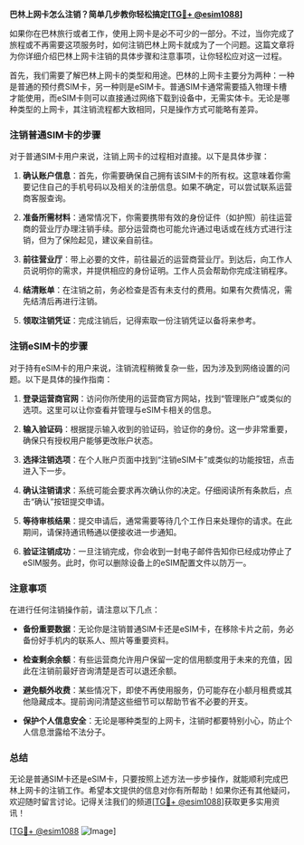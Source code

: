 **巴林上网卡怎么注销？简单几步教你轻松搞定[[TG💪+ @esim1088](https://t.me/s/esim1088)]**

如果你在巴林旅行或者工作，使用上网卡是必不可少的一部分。不过，当你完成了旅程或不再需要这项服务时，如何注销巴林上网卡就成为了一个问题。这篇文章将为你详细介绍巴林上网卡注销的具体步骤和注意事项，让你轻松应对这一过程。

首先，我们需要了解巴林上网卡的类型和用途。巴林的上网卡主要分为两种：一种是普通的预付费SIM卡，另一种则是eSIM卡。普通SIM卡通常需要插入物理卡槽才能使用，而eSIM卡则可以直接通过网络下载到设备中，无需实体卡。无论是哪种类型的上网卡，其注销流程都大致相同，只是操作方式可能略有差异。

### 注销普通SIM卡的步骤

对于普通SIM卡用户来说，注销上网卡的过程相对直接。以下是具体步骤：

1. **确认账户信息**：首先，你需要确保自己拥有该SIM卡的所有权。这意味着你需要记住自己的手机号码以及相关的注册信息。如果不确定，可以尝试联系运营商客服查询。

2. **准备所需材料**：通常情况下，你需要携带有效的身份证件（如护照）前往运营商的营业厅办理注销手续。部分运营商也可能允许通过电话或在线方式进行注销，但为了保险起见，建议亲自前往。

3. **前往营业厅**：带上必要的文件，前往最近的运营商营业厅。到达后，向工作人员说明你的需求，并提供相应的身份证明。工作人员会帮助你完成注销程序。

4. **结清账单**：在注销之前，务必检查是否有未支付的费用。如果有欠费情况，需先结清后再进行注销。

5. **领取注销凭证**：完成注销后，记得索取一份注销凭证以备将来参考。

### 注销eSIM卡的步骤

对于持有eSIM卡的用户来说，注销流程稍微复杂一些，因为涉及到网络设置的问题。以下是具体的操作指南：

1. **登录运营商官网**：访问你所使用的运营商官方网站，找到“管理账户”或类似的选项。这里可以让你查看并管理与eSIM卡相关的信息。

2. **输入验证码**：根据提示输入收到的验证码，验证你的身份。这一步非常重要，确保只有授权用户能够更改账户状态。

3. **选择注销选项**：在个人账户页面中找到“注销eSIM卡”或类似的功能按钮，点击进入下一步。

4. **确认注销请求**：系统可能会要求再次确认你的决定。仔细阅读所有条款后，点击“确认”按钮提交申请。

5. **等待审核结果**：提交申请后，通常需要等待几个工作日来处理你的请求。在此期间，请保持通讯畅通以便接收进一步通知。

6. **验证注销成功**：一旦注销完成，你会收到一封电子邮件告知你已经成功停止了eSIM服务。此时，你可以删除设备上的eSIM配置文件以防万一。

### 注意事项

在进行任何注销操作前，请注意以下几点：

- **备份重要数据**：无论你是注销普通SIM卡还是eSIM卡，在移除卡片之前，务必备份好手机内的联系人、照片等重要资料。
  
- **检查剩余余额**：有些运营商允许用户保留一定的信用额度用于未来的充值，因此在注销前最好咨询清楚是否可以退还余额。

- **避免额外收费**：某些情况下，即使不再使用服务，仍可能存在小额月租费或其他隐藏成本。提前询问清楚这些细节可以帮助节省不必要的开支。

- **保护个人信息安全**：无论是哪种类型的上网卡，注销时都要特别小心，防止个人信息泄露给不法分子。

### 总结

无论是普通SIM卡还是eSIM卡，只要按照上述方法一步步操作，就能顺利完成巴林上网卡的注销工作。希望本文提供的信息对你有所帮助！如果你还有其他疑问，欢迎随时留言讨论。记得关注我们的频道[[TG💪+ @esim1088](https://t.me/s/esim1088)]获取更多实用资讯！

[[TG💪+ @esim1088](https://t.me/s/esim1088) ![Image](https://i.postimg.cc/4NQfJmqS/Snipaste-2025-05-13-00-14-12.png)]
